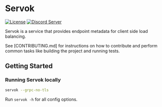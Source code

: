 # Servok

[![License](https://img.shields.io/badge/license-Apache--2.0-blue.svg "Apache 2.0 License")](https://www.apache.org/licenses/LICENSE-2.0.html)
[![Discord Server](https://img.shields.io/discord/844600078504951838?color=7289da&logo=discord "Discord Server")](https://discord.gg/jTysUaxXzM)

Servok is a service that provides endpoint metadata for client side load balancing.

See [CONTRIBUTING.md] for instructions on how to contribute and perform common tasks like building the project and running tests.

## Getting Started

### Running Servok locally

```sh
servok --grpc-no-tls
```

Run `servok -h` for all config options.
